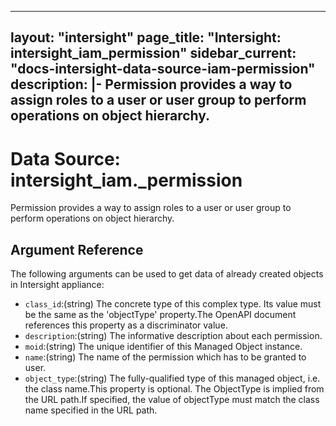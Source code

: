 
---
layout: "intersight"
page_title: "Intersight: intersight_iam_permission"
sidebar_current: "docs-intersight-data-source-iam-permission"
description: |-
Permission provides a way to assign roles to a user or user group to perform operations on object hierarchy.
---

# Data Source: intersight_iam._permission
Permission provides a way to assign roles to a user or user group to perform operations on object hierarchy.
## Argument Reference
The following arguments can be used to get data of already created objects in Intersight appliance:
* `class_id`:(string) The concrete type of this complex type. Its value must be the same as the 'objectType' property.The OpenAPI document references this property as a discriminator value. 
* `description`:(string) The informative description about each permission. 
* `moid`:(string) The unique identifier of this Managed Object instance. 
* `name`:(string) The name of the permission which has to be granted to user. 
* `object_type`:(string) The fully-qualified type of this managed object, i.e. the class name.This property is optional. The ObjectType is implied from the URL path.If specified, the value of objectType must match the class name specified in the URL path. 
